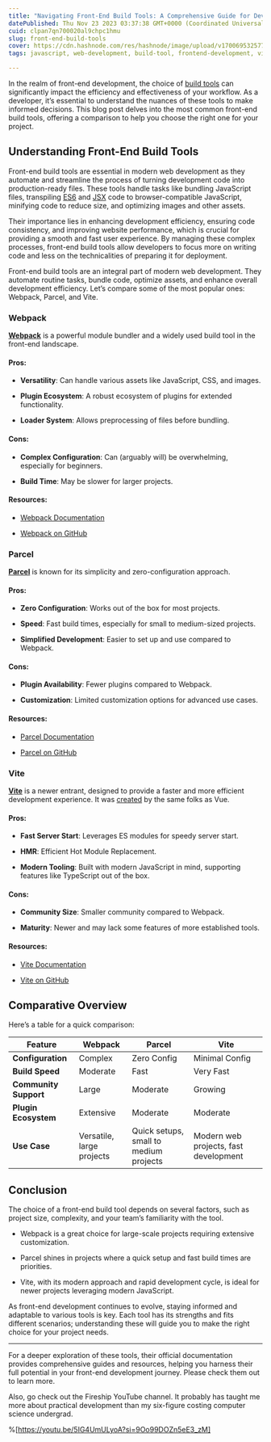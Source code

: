 ```yaml
---
title: "Navigating Front-End Build Tools: A Comprehensive Guide for Developers"
datePublished: Thu Nov 23 2023 03:37:38 GMT+0000 (Coordinated Universal Time)
cuid: clpan7qn700020al9chpc1hmu
slug: front-end-build-tools
cover: https://cdn.hashnode.com/res/hashnode/image/upload/v1700695325778/14092256-716c-43a3-af94-6de00fbef7ae.png
tags: javascript, web-development, build-tool, frontend-development, vite

---
```


In the realm of front-end development, the choice of [build tools](https://en.wikipedia.org/wiki/Build_automation) can significantly impact the efficiency and effectiveness of your workflow. As a developer, it’s essential to understand the nuances of these tools to make informed decisions. This blog post delves into the most common front-end build tools, offering a comparison to help you choose the right one for your project.

## Understanding Front-End Build Tools

Front-end build tools are essential in modern web development as they automate and streamline the process of turning development code into production-ready files. These tools handle tasks like bundling JavaScript files, transpiling [ES6](https://www.w3schools.com/js/js_es6.asp) and [JSX](https://legacy.reactjs.org/docs/introducing-jsx.html) code to browser-compatible JavaScript, minifying code to reduce size, and optimizing images and other assets.

Their importance lies in enhancing development efficiency, ensuring code consistency, and improving website performance, which is crucial for providing a smooth and fast user experience. By managing these complex processes, front-end build tools allow developers to focus more on writing code and less on the technicalities of preparing it for deployment.

Front-end build tools are an integral part of modern web development. They automate routine tasks, bundle code, optimize assets, and enhance overall development efficiency. Let’s compare some of the most popular ones: Webpack, Parcel, and Vite.

### Webpack

[**Webpack**](https://en.wikipedia.org/wiki/Webpack) is a powerful module bundler and a widely used build tool in the front-end landscape.

#### Pros:

* **Versatility**: Can handle various assets like JavaScript, CSS, and images.
    
* **Plugin Ecosystem**: A robust ecosystem of plugins for extended functionality.
    
* **Loader System**: Allows preprocessing of files before bundling.
    

#### Cons:

* **Complex Configuration**: Can (arguably will) be overwhelming, especially for beginners.
    
* **Build Time**: May be slower for larger projects.
    

#### Resources:

* [Webpack Documentation](https://webpack.js.org/concepts/)
    
* [Webpack on GitHub](https://github.com/webpack/webpack)
    

### Parcel

[**Parcel**](https://www.npmjs.com/package/parcel) is known for its simplicity and zero-configuration approach.

#### Pros:

* **Zero Configuration**: Works out of the box for most projects.
    
* **Speed**: Fast build times, especially for small to medium-sized projects.
    
* **Simplified Development**: Easier to set up and use compared to Webpack.
    

#### Cons:

* **Plugin Availability**: Fewer plugins compared to Webpack.
    
* **Customization**: Limited customization options for advanced use cases.
    

#### Resources:

* [Parcel Documentation](https://parceljs.org/docs/)
    
* [Parcel on GitHub](https://github.com/parcel-bundler/parcel)
    

### Vite

[**Vite**](https://www.npmjs.com/package/vite) is a newer entrant, designed to provide a faster and more efficient development experience. It was [created](https://en.wikipedia.org/wiki/Vite_(software)) by the same folks as Vue.

#### Pros:

* **Fast Server Start**: Leverages ES modules for speedy server start.
    
* **HMR**: Efficient Hot Module Replacement.
    
* **Modern Tooling**: Built with modern JavaScript in mind, supporting features like TypeScript out of the box.
    

#### Cons:

* **Community Size**: Smaller community compared to Webpack.
    
* **Maturity**: Newer and may lack some features of more established tools.
    

#### Resources:

* [Vite Documentation](https://vitejs.dev/guide/)
    
* [Vite on GitHub](https://github.com/vitejs/vite)
    

## Comparative Overview

Here’s a table for a quick comparison:

| Feature | Webpack | Parcel | Vite |
| --- | --- | --- | --- |
| **Configuration** | Complex | Zero Config | Minimal Config |
| **Build Speed** | Moderate | Fast | Very Fast |
| **Community Support** | Large | Moderate | Growing |
| **Plugin Ecosystem** | Extensive | Moderate | Moderate |
| **Use Case** | Versatile, large projects | Quick setups, small to medium projects | Modern web projects, fast development |

## Conclusion

The choice of a front-end build tool depends on several factors, such as project size, complexity, and your team’s familiarity with the tool.

* Webpack is a great choice for large-scale projects requiring extensive customization.
    
* Parcel shines in projects where a quick setup and fast build times are priorities.
    
* Vite, with its modern approach and rapid development cycle, is ideal for newer projects leveraging modern JavaScript.
    

As front-end development continues to evolve, staying informed and adaptable to various tools is key. Each tool has its strengths and fits different scenarios; understanding these will guide you to make the right choice for your project needs.

---

For a deeper exploration of these tools, their official documentation provides comprehensive guides and resources, helping you harness their full potential in your front-end development journey. Please check them out to learn more.

Also, go check out the Fireship YouTube channel. It probably has taught me more about practical development than my six-figure costing computer science undergrad.

%[https://youtu.be/5IG4UmULyoA?si=9Oo99DOZn5eE3_zM]